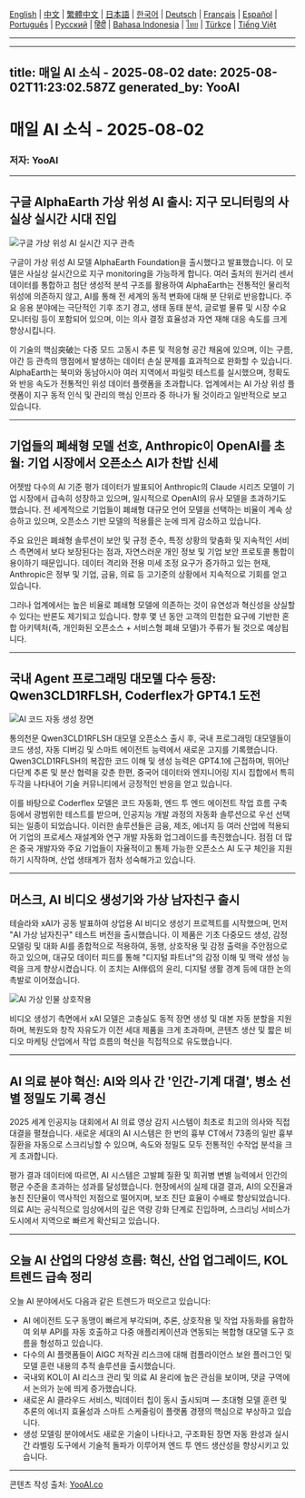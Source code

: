 [English](./en.md) | [中文](./zh.md) | [繁體中文](./zh-TW.md) | [日本語](./ja.md) | [한국어](./ko.md) | [Deutsch](./de.md) | [Français](./fr.md) | [Español](./es.md) | [Português](./pt.md) | [Русский](./ru.md) | [हिंदी](./hi.md) | [Bahasa Indonesia](./id.md) | [ไทย](./th.md) | [Türkçe](./tr.md) | [Tiếng Việt](./vi.md)

---

---
title: 매일 AI 소식 - 2025-08-02
date: 2025-08-02T11:23:02.587Z
generated_by: YooAI
---

# 매일 AI 소식 - 2025-08-02

### 저자: YooAI

---

## 구글 AlphaEarth 가상 위성 AI 출시: 지구 모니터링의 사실상 실시간 시대 진입

![구글 가상 위성 AI 실시간 지구 관측](https://images.unsplash.com/photo-1464983953574-0892a716854b?auto=format&fit=crop&w=800&q=80)

구글이 가상 위성 AI 모델 AlphaEarth Foundation을 출시했다고 발표했습니다. 이 모델은 사실상 실시간으로 지구 monitoring을 가능하게 합니다. 여러 출처의 원거리 센서 데이터를 통합하고 첨단 생성적 분석 구조를 활용하여 AlphaEarth는 전통적인 물리적 위성에 의존하지 않고, AI를 통해 전 세계의 동적 변화에 대해 분 단위로 반응합니다. 주요 응용 분야에는 극단적인 기후 조기 경고, 생태 동태 분석, 글로벌 물류 및 시장 수요 모니터링 등이 포함되어 있으며, 이는 의사 결정 효율성과 자연 재해 대응 속도를 크게 향상시킵니다.

이 기술의 핵심突破는 다중 모드 고동시 추론 및 적응형 공간 채움에 있으며, 이는 구름, 야간 등 관측의 맹점에서 발생하는 데이터 손실 문제를 효과적으로 완화할 수 있습니다. AlphaEarth는 북미와 동남아시아 여러 지역에서 파일럿 테스트를 실시했으며, 정확도와 반응 속도가 전통적인 위성 데이터 플랫폼을 초과합니다. 업계에서는 AI 가상 위성 플랫폼이 지구 동적 인식 및 관리의 핵심 인프라 중 하나가 될 것이라고 일반적으로 보고 있습니다.

---

## 기업들의 폐쇄형 모델 선호, Anthropic이 OpenAI를 초월: 기업 시장에서 오픈소스 AI가 찬밥 신세

어젯밤 다수의 AI 기준 평가 데이터가 발표되어 Anthropic의 Claude 시리즈 모델이 기업 시장에서 급속히 성장하고 있으며, 일시적으로 OpenAI의 유사 모델을 초과하기도 했습니다. 전 세계적으로 기업들이 폐쇄형 대규모 언어 모델을 선택하는 비율이 계속 상승하고 있으며, 오픈소스 기반 모델의 적용률은 눈에 띄게 감소하고 있습니다.

주요 요인은 폐쇄형 솔루션이 보안 및 규정 준수, 특정 상황의 맞춤화 및 지속적인 서비스 측면에서 보다 보장된다는 점과, 자연스러운 개인 정보 및 기업 보안 프로토콜 통합이 용이하기 때문입니다. 데이터 격리와 전용 미세 조정 요구가 증가하고 있는 현재, Anthropic은 정부 및 기업, 금융, 의료 등 고기준의 상황에서 지속적으로 기회를 얻고 있습니다.

그러나 업계에서는 높은 비율로 폐쇄형 모델에 의존하는 것이 유연성과 혁신성을 상실할 수 있다는 반론도 제기되고 있습니다. 향후 몇 년 동안 고객의 민첩한 요구에 기반한 혼합 아키텍처(즉, 개인화된 오픈소스 + 서비스형 폐쇄 모델)가 주류가 될 것으로 예상됩니다.

---

## 국내 Agent 프로그래밍 대모델 다수 등장: Qwen3CLD1RFLSH, Coderflex가 GPT4.1 도전

![AI 코드 자동 생성 장면](https://images.unsplash.com/photo-1519389950473-47ba0277781c?auto=format&fit=crop&w=800&q=80)

통의천문 Qwen3CLD1RFLSH 대모델 오픈소스 출시 후, 국내 프로그래밍 대모델들이 코드 생성, 자동 디버깅 및 스마트 에이전트 능력에서 새로운 고지를 기록했습니다. Qwen3CLD1RFLSH의 복잡한 코드 이해 및 생성 능력은 GPT4.1에 근접하며, 뛰어난 다단계 추론 및 분산 협력을 갖춘 한편, 중국어 데이터와 엔지니어링 지시 집합에서 특히 두각을 나타내어 기술 커뮤니티에서 긍정적인 반응을 얻고 있습니다.

이를 바탕으로 Coderflex 모델은 코드 자동화, 엔드 투 엔드 에이전트 작업 흐름 구축 등에서 광범위한 테스트를 받으며, 인공지능 개발 과정의 자동화 솔루션으로 우선 선택되는 일종이 되었습니다. 이러한 솔루션들은 금융, 제조, 에너지 등 여러 산업에 적용되어 기업의 프로세스 재설계와 연구 개발 자동화 업그레이드를 촉진했습니다. 점점 더 많은 중국 개발자와 주요 기업들이 자율적이고 통제 가능한 오픈소스 AI 도구 체인을 지원하기 시작하며, 산업 생태계가 점차 성숙해가고 있습니다.

---

## 머스크, AI 비디오 생성기와 가상 남자친구 출시

테슬라와 xAI가 공동 발표하여 상업용 AI 비디오 생성기 프로젝트를 시작했으며, 먼저 "AI 가상 남자친구" 테스트 버전을 출시했습니다. 이 제품은 기초 다중모드 생성, 감정 모델링 및 대화 AI를 종합적으로 적용하여, 동행, 상호작용 및 감정 출력을 주안점으로 하고 있으며, 대규모 데이터 피드를 통해 "디지털 파트너"의 감정 이해 및 맥락 생성 능력을 크게 향상시켰습니다. 이 조치는 AI伴侣의 윤리, 디지털 생활 경계 등에 대한 논의 촉발로 이어졌습니다.

![AI 가상 인물 상호작용](https://images.unsplash.com/photo-1506744038136-46273834b3fb?auto=format&fit=crop&w=800&q=80)

비디오 생성기 측면에서 xAI 모델은 고충실도 동적 장면 생성 및 대본 자동 분할을 지원하며, 복원도와 창작 자유도가 이전 세대 제품을 크게 초과하며, 콘텐츠 생산 및 짧은 비디오 마케팅 산업에서 작업 흐름의 혁신을 직접적으로 유도했습니다.

---

## AI 의료 분야 혁신: AI와 의사 간 '인간-기계 대결', 병소 선별 정밀도 기록 경신

2025 세계 인공지능 대회에서 AI 의료 영상 감지 시스템이 최초로 최고의 의사와 직접 대결을 펼쳤습니다. 새로운 세대의 AI 시스템은 한 번의 흉부 CT에서 73종의 일반 흉부 질환을 자동으로 스크리닝할 수 있으며, 속도와 정밀도 모두 전통적인 수작업 분석을 크게 초과합니다.

평가 결과 데이터에 따르면, AI 시스템은 고발폐 질환 및 희귀병 변별 능력에서 인간의 평균 수준을 초과하는 성과를 달성했습니다. 현장에서의 실제 대결 결과, AI의 오진율과 놓친 진단율이 역사적인 저점으로 떨어지며, 보조 진단 효율이 수배로 향상되었습니다. 의료 AI는 공식적으로 임상에서의 깊은 역량 강화 단계로 진입하며, 스크리닝 서비스가 도시에서 지역으로 빠르게 확산되고 있습니다.

---

## 오늘 AI 산업의 다양성 흐름: 혁신, 산업 업그레이드, KOL 트렌드 급속 정리

오늘 AI 분야에서도 다음과 같은 트렌드가 떠오르고 있습니다:

- AI 에이전트 도구 동맹이 빠르게 부각되며, 추론, 상호작용 및 작업 자동화를 융합하여 외부 API를 자동 호출하고 다중 애플리케이션과 연동되는 복합형 대모델 도구 흐름을 형성하고 있습니다.
- 다수의 AI 플랫폼들이 AIGC 저작권 리스크에 대해 컴플라이언스 보완 플러그인 및 모델 훈련 내용의 추적 솔루션을 출시했습니다.
- 국내외 KOL이 AI 리스크 관리 및 의료 AI 윤리에 높은 관심을 보이며, 댓글 구역에서 논의가 눈에 띄게 증가했습니다.
- 새로운 AI 클라우드 서비스, 빅데이터 칩이 동시 출시되며 — 초대형 모델 훈련 및 추론의 에너지 효율성과 스마트 스케줄링이 플랫폼 경쟁의 핵심으로 부상하고 있습니다.
- 생성 모델링 분야에서도 새로운 기술이 나타나고, 구조화된 장면 자동 완성과 실시간 라벨링 도구에서 기술적 돌파가 이루어져 엔드 투 엔드 생산성을 향상시키고 있습니다.

---

콘텐츠 작성 출처: [YooAI.co](https://yooai.co/)